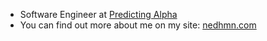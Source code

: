 - Software Engineer at [Predicting Alpha](https://predictingalpha.com/)
- You can find out more about me on my site: [nedhmn.com](https://www.nedhmn.com/)
